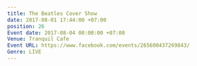 ```yaml
---
title: The Beatles Cover Show
date: 2017-08-01 17:44:00 +07:00
position: 26
Event date: 2017-08-04 00:00:00 +07:00
Venue: Tranquil Cafe
Event URL: https://www.facebook.com/events/265600437269843/
Genre: LIVE
---
```


